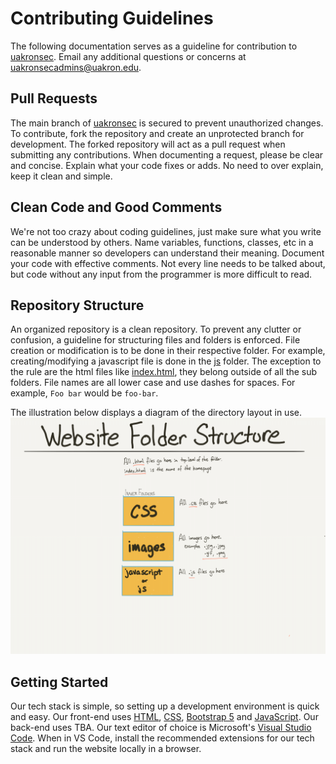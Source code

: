 # Contributing Guidelines
The following documentation serves as a guideline for contribution to [uakronsec](https://github.com/avrha/uakronsec). Email any additional questions or concerns at uakronsecadmins@uakron.edu. 

## Pull Requests
The main branch of [uakronsec](https://github.com/avrha/uakronsec) is secured to prevent unauthorized changes. To contribute, fork the repository and create an unprotected branch for development. The forked repository will act as a pull request when submitting any contributions. When documenting a request, please be clear and concise. Explain what your code fixes or adds. No need to over explain, keep it clean and simple.

## Clean Code and Good Comments 
We're not too crazy about coding guidelines, just make sure what you write can be understood by others. Name variables, functions, classes, etc in a reasonable manner so developers can understand their meaning. Document your code with effective comments. Not every line needs to be talked about, but code without any input from the programmer is more difficult to read.

##  Repository Structure
An organized repository is a clean repository. To prevent any clutter or confusion, a guideline for structuring files and folders is enforced. File creation or modification is to be done in their respective folder. For example, creating/modifying a javascript file is done in the [js](https://github.com/avrha/uakronsec/tree/main/js/) folder. The exception to the rule are the html files like [index.html](https://github.com/avrha/uakronsec/blob/main/index.html), they belong outside of all the sub folders. File names are all lower case and use dashes for spaces. For example, ```Foo bar``` would be ```foo-bar```. 

The illustration below displays a diagram of the directory layout in use.
![Directory Layout](/images/directory-structure.png)


## Getting Started
Our tech stack is simple, so setting up a development environment is quick and easy. Our front-end uses [HTML](https://developer.mozilla.org/en-US/docs/Web/HTML), [CSS](https://developer.mozilla.org/en-US/docs/Web/CSS), [Bootstrap 5](https://getbootstrap.com/) and [JavaScript](https://developer.mozilla.org/en-US/docs/Web/JavaScript). Our back-end uses TBA. Our text editor of choice is Microsoft's [Visual Studio Code](https://code.visualstudio.com/). When in VS Code, install the recommended extensions for our tech stack and run the website locally in a browser.

